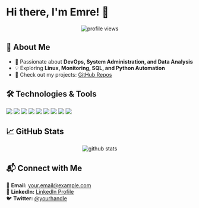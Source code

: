 # Hi there, I'm Emre! 👋

<p align="center">
  <img src="https://komarev.com/ghpvc/?username=sweNNN-svg&label=Profile%20Views&color=blue&style=flat" alt="profile views" />
</p>

## 🚀 About Me
- 🎯 Passionate about **DevOps, System Administration, and Data Analysis**
- 💡 Exploring **Linux, Monitoring, SQL, and Python Automation**
- 📂 Check out my projects: [GitHub Repos](https://github.com/sweNNN-svg?tab=repositories)

## 🛠️ Technologies & Tools
<p align="left">
  <img src="https://img.shields.io/badge/Linux-FCC624?style=for-the-badge&logo=linux&logoColor=black" />
  <img src="https://img.shields.io/badge/Python-3776AB?style=for-the-badge&logo=python&logoColor=white" />
  <img src="https://img.shields.io/badge/PostgreSQL-336791?style=for-the-badge&logo=postgresql&logoColor=white" />
  <img src="https://img.shields.io/badge/SQL-4479A1?style=for-the-badge&logo=sqlite&logoColor=white" />
  <img src="https://img.shields.io/badge/Git-F05032?style=for-the-badge&logo=git&logoColor=white" />
  <img src="https://img.shields.io/badge/Zabbix-EE0000?style=for-the-badge&logo=zabbix&logoColor=white" />
  <img src="https://img.shields.io/badge/Grafana-F46800?style=for-the-badge&logo=grafana&logoColor=white" />
  <img src="https://img.shields.io/badge/Tableau-E97627?style=for-the-badge&logo=tableau&logoColor=white" />
  <img src="https://img.shields.io/badge/Jira-0052CC?style=for-the-badge&logo=jira&logoColor=white" />
</p>

## 📈 GitHub Stats
<p align="center">
  <img src="https://github-readme-stats.vercel.app/api?username=sweNNN-svg&show_icons=true&theme=radical" alt="github stats" />
</p>

## 📬 Connect with Me
📧 **Email:** your.email@example.com  
🔗 **LinkedIn:** [LinkedIn Profile](https://linkedin.com/in/your-profile)  
🐦 **Twitter:** [@yourhandle](https://twitter.com/yourhandle)
